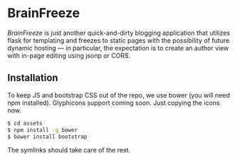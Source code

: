 # BrainFreeze

*BrainFreeze* is just another quick-and-dirty blogging application that utilizes flask for templating and freezes to static pages with the possibility of future dynamic hosting — in particular, the expectation is to create an author view with in-page editing using jsonp or CORS.

## Installation
To keep JS and bootstrap CSS out of the repo, we use bower (you will need npm installed). Glyphicons support coming soon. Just copying the icons now. 

```bash
$ cd assets
$ npm install -g bower
$ bower install bootstrap
```

The symlinks should take care of the rest.

